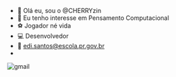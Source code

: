 - 👋 Olá eu, sou o @CHERRYzin
- 👀 Eu tenho interesse em Pensamento Computacional 
- ⚽ Jogador né vida 
- 💻 Desenvolvedor 
- 📧 edi.santos@escola.pr.gov.br
- 

![gmail](https://img.shields.io/badge/Gmail-D14836?style=for-the-badge&logo=gmail&logoColor=white)

<!---
CHERRYzin/CHERRYzin is a ✨ special ✨ repository because its `README.md` (this file) appears on your GitHub profile.
You can click the Preview link to take a look at your changes.
--->
